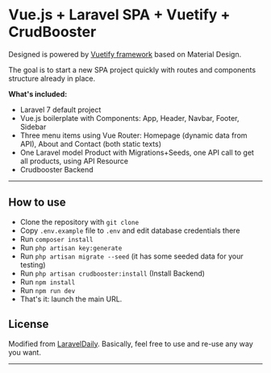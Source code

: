 # Vue.js + Laravel SPA + Vuetify + CrudBooster

Designed is powered by [Vuetify framework](https://vuetifyjs.com/en/) based on Material Design.

The goal is to start a new SPA project quickly with routes and components structure already in place.

__What's included:__

- Laravel 7 default project
- Vue.js boilerplate with Components: App, Header, Navbar, Footer, Sidebar
- Three menu items using Vue Router: Homepage (dynamic data from API), About and Contact (both static texts) 
- One Laravel model Product with Migrations+Seeds, one API call to get all products, using API Resource
- Crudbooster Backend

- - - - -

## How to use

- Clone the repository with `git clone`
- Copy `.env.example` file to `.env` and edit database credentials there
- Run `composer install`
- Run `php artisan key:generate`
- Run `php artisan migrate --seed` (it has some seeded data for your testing)
- Run `php artisan crudbooster:install` (Install Backend)
- Run `npm install`
- Run `npm run dev`
- That's it: launch the main URL. 


## License

Modified from [LaravelDaily](https://github.com/LaravelDaily/Laravel-Vue-SPA-Vuetify).
Basically, feel free to use and re-use any way you want.

---